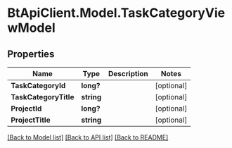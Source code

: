 # BtApiClient.Model.TaskCategoryViewModel
## Properties

Name | Type | Description | Notes
------------ | ------------- | ------------- | -------------
**TaskCategoryId** | **long?** |  | [optional] 
**TaskCategoryTitle** | **string** |  | [optional] 
**ProjectId** | **long?** |  | [optional] 
**ProjectTitle** | **string** |  | [optional] 

[[Back to Model list]](../README.md#documentation-for-models) [[Back to API list]](../README.md#documentation-for-api-endpoints) [[Back to README]](../README.md)

